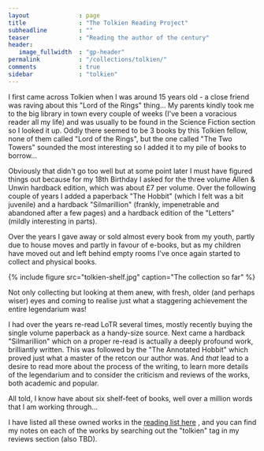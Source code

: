 ```yaml
---
layout              : page
title               : "The Tolkien Reading Project"
subheadline         : ""
teaser              : "Reading the author of the century"
header:
   image_fullwidth  : "gp-header"
permalink           : "/collections/tolkien/"
comments            : true
sidebar             : "tolkien"
---
```


I first came across Tolkien when I was around 15 years old - a close friend was raving about this
"Lord of the Rings" thing... My parents kindly took me to the big library in town every couple of
weeks (I've been a voracious reader all my life) and was usually to be found in the Science Fiction
section so I looked it up. Oddly there seemed to be 3 books by this Tolkien fellow, none of them
called "Lord of the Rings", but the one called "The Two Towers" sounded the most interesting so
I added it to my pile of books to borrow...

Obviously that didn't go too well but at some point later I must have figured things out because
for my 18th Birthday I asked for the three volume Allen & Unwin hardback edition, which was about
£7 per volume. Over the following couple of years I added a paperback "The Hobbit" (which I felt 
was a bit juvenile) and a
hardback "Silmarillion" (frankly, impenetrable and abandoned after a few pages) and a hardback
edition of the "Letters" (mildly interesting in parts).

Over the years I gave away or sold almost every book from my youth, partly due to house moves and
partly in favour of e-books, but as my children have moved out and left behind empty rooms I've once
again started to collect and physical books.

{% include figure src="tolkien-shelf.jpg" caption="The collection so far" %}

Not only collecting but looking at them anew, with fresh, older (and perhaps wiser) eyes
and coming to realise just what a staggering achievement the entire legendarium was!

I had over the years re-read LoTR several times, mostly recently buying the single
volume paperback as a handy-size source. Next came a hardback "Silmarillion" which on a
proper re-read is actually a deeply profound work, brilliantly written. This was
followed by the "The Annotated Hobbit" which proved just what a master of the retcon
our author was. And *that* lead to a desire to read more about the process of the writing,
to learn more details of the legendarium and to consider the criticism and reviews of the
works, both academic and popular.

All told, I know have about six shelf-feet of books, well over a million words that I am
working through...

I have listed all these owned works in the [reading list here](/tolkien/reading-list) , 
and you can find my notes on each of 
the works by searching out the "tolkien" tag in my reviews section (also TBD).
